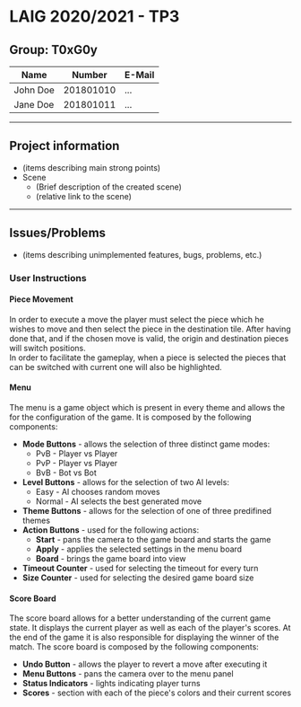 # LAIG 2020/2021 - TP3

## Group: T0xG0y

| Name             | Number    | E-Mail             |
| ---------------- | --------- | ------------------ |
| John Doe         | 201801010 | ...                |
| Jane Doe         | 201801011 | ...                |

----
## Project information

- (items describing main strong points)
- Scene
  - (Brief description of the created scene)
  - (relative link to the scene)
----
## Issues/Problems

- (items describing unimplemented features, bugs, problems, etc.)


### **User Instructions**
#### **Piece Movement**
In order to execute a move the player must select the piece which he wishes to move and then select the piece in the destination tile. After having done that, and if the chosen move is valid, the origin and destination pieces will switch positions.  
In order to facilitate the gameplay, when a piece is selected the pieces that can be switched with current one will also be highlighted.  

#### **Menu**
The menu is a game object which is present in every theme and allows the for the configuration of the game.
It is composed by the following components:
+ **Mode Buttons** - allows the selection of three distinct game modes:
   + PvB - Player vs Player
   + PvP - Player vs Player
   + BvB - Bot vs Bot
+ **Level Buttons** - allows for the selection of two AI levels:
   + Easy - AI chooses random moves
   + Normal - AI selects the best generated move
+ **Theme Buttons** - allows for the selection of one of three predifined themes
+ **Action Buttons** - used for the following actions:
   + **Start** - pans the camera to the game board and starts the game
   + **Apply** - applies the selected settings in the menu board
   + **Board** - brings the game board into view
+ **Timeout Counter** - used for selecting the timeout for every turn
+ **Size Counter** - used for selecting the desired game board size

#### **Score Board**
The score board allows for a better understanding of the current game state. It displays the current player as well as each of the player's scores. At the end of the game it is also responsible for displaying the winner of the match.
The score board is composed by the following components:
+ **Undo Button** - allows the player to revert a move after executing it
+ **Menu Buttons** - pans the camera over to the menu panel
+ **Status Indicators** - lights indicating player turns
+ **Scores** - section with each of the piece's colors and their current scores